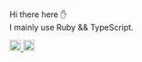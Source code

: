 Hi there here ✋  
I mainly use Ruby && TypeScript.  

<p align="left">

  <a href="https://zenn.dev/dev63">
    <img height="20" src="https://zenn.badge.nikaera.com/s/dev63/articles" />
  </a>

   <a href="http://qiita.com/dev63">
    <img height="20" src="https://qiita-badge.apiapi.app/s/dev63/posts.svg" />
  </a>
  

</p>
